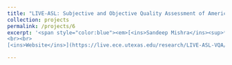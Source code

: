 ```yaml
---
title: "LIVE-ASL: Subjective and Objective Quality Assessment of American Sign Language Videos"
collection: projects
permalink: /projects/6
excerpt: '<span style="color:blue"><em>[<ins>Sandeep Mishra</ins><sup>*</sup>](https://sandeep-sm.github.io/)</em></span>, <span style="color:blue"><em>[Shashank Gupta<sup>*</sup>]</em></span>, <em>[Ramit Pahwa<sup>*</sup>]</em></span>, <span style="color:blue"><em>[Margaret H. Pinson](https://ieeexplore.ieee.org/author/38483870800)</em></span>, <span style="color:blue"><em>[Alan C. Bovik](https://www.ece.utexas.edu/people/faculty/alan-bovik)</em></span> <br> Manuscript Under Preparation <br> <br>
<br><br>
[<ins>Website</ins>](https://live.ece.utexas.edu/research/LIVE-ASL-VQA/index.html)[<ins>Database</ins>](https://docs.google.com/forms/d/e/1FAIpQLSdYHgqCy0sgGhFLhFNgga33s_yEKWtREvdXQArEN6J7iUUZ1g/viewform)'

---
```


